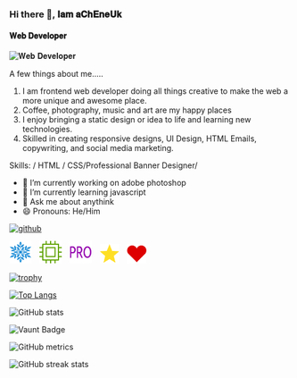 ### Hi there 👋, 𝐈𝐚𝐦 𝐚𝐂𝐡𝐄𝐧𝐞𝐔𝐤
#### 𝐖𝐞𝐛 𝐃𝐞𝐯𝐞𝐥𝐨𝐩𝐞𝐫
![𝐖𝐞𝐛 𝐃𝐞𝐯𝐞𝐥𝐨𝐩𝐞𝐫](https://scontent.fdac151-1.fna.fbcdn.net/v/t39.30808-6/409122613_354157857217704_5654167817996426878_n.png?stp=dst-png_s960x960&_nc_cat=106&ccb=1-7&_nc_sid=783fdb&_nc_eui2=AeErVOcZHxPuwo28nTV7wI3WpytzPT4wvOunK3M9PjC862NVIt4AAPtsRbDDuhZ2I5k2n201L9VCQmmnGBVqh7jm&_nc_ohc=MJbciiQpVVgAX8bZFkd&_nc_ht=scontent.fdac151-1.fna&oh=00_AfBO-KRLL_N6k8vq16Dp6WzRbHW7I28FGWAAw2RXGMS8EQ&oe=6577A0B1)

A few things about me.....
1. I am frontend web developer doing all things creative to make the web a more unique and awesome place.
2. Coffee, photography, music and art are my happy places
3. I enjoy bringing a static design or idea to life and learning new technologies.
4. Skilled in creating responsive designs, UI Design, HTML Emails, copywriting, and social media marketing.


Skills:  / HTML / CSS/Professional Banner Designer/

- 🔭 I’m currently working on adobe photoshop 
- 🌱 I’m currently learning javascript 
- 💬 Ask me about anythink 
- 😄 Pronouns: He/Him 


[<img src='https://cdn.jsdelivr.net/npm/simple-icons@3.0.1/icons/github.svg' alt='github' height='40'>](https://github.com/https://github.com/aChEneUk)  

<a href='https://archiveprogram.github.com/'><img src='https://raw.githubusercontent.com/acervenky/animated-github-badges/master/assets/acbadge.gif' width='40' height='40'></a> <a href='https://docs.github.com/en/developers'><img src='https://raw.githubusercontent.com/acervenky/animated-github-badges/master/assets/devbadge.gif' width='40' height='40'></a> <a href='https://github.com/pricing'><img src='https://raw.githubusercontent.com/acervenky/animated-github-badges/master/assets/pro.gif' width='40' height='40'></a> <a href='https://stars.github.com/'><img src='https://raw.githubusercontent.com/acervenky/animated-github-badges/master/assets/starbadge.gif' width='35' height='35'></a> <a href='https://docs.github.com/en/github/supporting-the-open-source-community-with-github-sponsors'><img src='https://raw.githubusercontent.com/acervenky/animated-github-badges/master/assets/sponsorbadge.gif' width='35' height='35'></a> 

[![trophy](https://github-profile-trophy.vercel.app/?username=https://github.com/aChEneUk)](https://github.com/ryo-ma/github-profile-trophy)

[![Top Langs](https://github-readme-stats.vercel.app/api/top-langs/?username=https://github.com/aChEneUk)](https://github.com/anuraghazra/github-readme-stats)

![GitHub stats](https://github-readme-stats.vercel.app/api?username=https://github.com/aChEneUk&show_icons=true&count_private=true)  

![Vaunt Badge](https://api.vaunt.dev/v1/github/entities/https://github.com/aChEneUk/contributions?format=svg&private=true)  

![GitHub metrics](https://metrics.lecoq.io/https://github.com/aChEneUk)  

![GitHub streak stats](https://streak-stats.demolab.com/?user=https://github.com/aChEneUk)  

